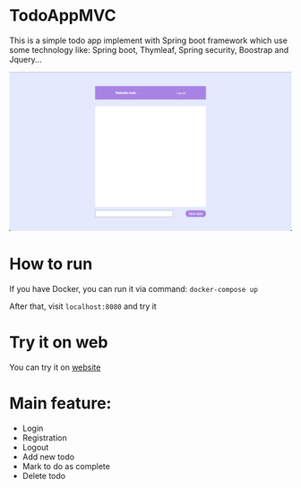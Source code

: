# TodoAppMVC
This is a simple todo app implement with Spring boot framework which use some technology like: Spring boot, Thymleaf, Spring security, Boostrap and Jquery...

![image main feature](/images/main-feature.png)
# How to run
If you have Docker, you can run it via command:
```docker-compose up ``` 

After that, visit ```localhost:8080``` and try it

# Try it on web
You can try it on [website](https://mystic-springboot-mvc.herokuapp.com/)


# Main feature:
+ Login
+ Registration
+ Logout
+ Add new todo
+ Mark to do as complete
+ Delete todo

